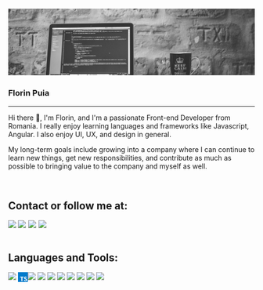![Front-end Developer](https://github.com/qFlorin/qFlorin/blob/master/pexels-negative-space-169573.jpg)

### Florin Puia
---
Hi there 👋, I'm Florin, and I'm a passionate Front-end Developer from Romania. I really enjoy learning languages and frameworks like Javascript, Angular. I also enjoy UI, UX, and design in general. 

My long-term goals include growing into a company where I can continue to learn new things, get new responsibilities, and contribute as much as possible to bringing value to the company and myself as well.

<br />

## Contact or follow me at:

<a href="https://www.facebook.com/florinpuia23/">
  <img align="left" width="20px" src="https://upload.wikimedia.org/wikipedia/commons/thumb/f/fb/Facebook_icon_2013.svg/768px-Facebook_icon_2013.svg.png" />
</a>
<a href="florin.puia@gmail.com">
  <img align="left" width="21px" src="https://www.iconfinder.com/data/icons/social-icons-circular-color/512/gmail-512.png" />
</a>
<a href="https://www.linkedin.com/in/florin-puia-330552181/">
  <img align="left" width="21px" src="https://www.iconfinder.com/data/icons/logotypes/32/square-linkedin-512.png" />
</a>
<a href="https://www.instagram.com/puia94/">
  <img align="left" width="21px" src="https://www.freepngimg.com/thumb/logo/62372-computer-neon-instagram-icons-hd-image-free-png.png" />
</a>

<br />
<br />

## Languages and Tools: 

<a href="https://github.com/qFlorin">
  <img align="left" width="20px" src="https://www.freepnglogos.com/uploads/javascript-png/javascript-vector-logo-yellow-png-transparent-javascript-vector-12.png" />
</a>
<a href="https://github.com/qFlorin">
  <img align="left" width="20px" src="https://raw.githubusercontent.com/github/explore/80688e429a7d4ef2fca1e82350fe8e3517d3494d/topics/typescript/typescript.png" />
</a>
<a href="https://github.com/qFlorin">
  <img align="left" width="20px" src="https://www.iconfinder.com/data/icons/logos-and-brands/512/21_Angular_logo_logos-512.png" />
</a>
<a href="https://github.com/qFlorin">
  <img align="left" width="20px" src="https://upload.wikimedia.org/wikipedia/commons/thumb/6/61/HTML5_logo_and_wordmark.svg/512px-HTML5_logo_and_wordmark.svg.png" />
</a>
<a href="https://github.com/qFlorin">
  <img align="left" width="20px" src="https://lh3.googleusercontent.com/proxy/QHkhU0i9rDbbvWY704zPb45uOvw97duSqo32WygapdxCEs4chR_agdDJU2wzWBllnA2_YY-XVIuiFiHcB6rZaIx5QVmb_YFFYIvHd4pO4DdJDnKWRjmeXf2HTRS24aRybUpy3I20wptKteDKBo4" />
</a>
<a href="https://github.com/qFlorin">
  <img align="left" width="20px" src="https://upload.wikimedia.org/wikipedia/commons/thumb/3/3f/Git_icon.svg/1024px-Git_icon.svg.png" />
</a>
<a href="https://github.com/qFlorin">
  <img align="left" width="20px" src="https://www.uokpl.rs/fpng/f/172-1729529_bootstrap-bootstrap-4.png" />
</a>
<a href="https://github.com/qFlorin">
  <img align="left" width="20px" src="https://cdn.iconscout.com/icon/free/png-512/sass-226054.png" />
</a>
<a href="https://github.com/qFlorin">
  <img align="left" width="20px" src="https://image.flaticon.com/icons/png/512/2165/2165004.png" />
</a>
<a href="https://github.com/qFlorin">
  <img align="left" width="20px" src="https://img.icons8.com/color/452/npm.png" />
</a>



